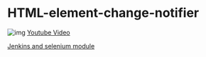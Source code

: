 # HTML-element-change-notifier

![img](https://i.imgur.com/Q2k9nna.png)
[Youtube Video](https://youtu.be/nM9zwUPD9VY)

[Jenkins and selenium module](https://github.com/muhammetarslan/JenkinsSubProjectFor-HTML_E_C_N)

